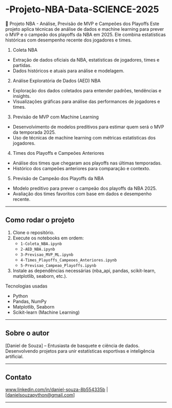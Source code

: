 # -Projeto-NBA-Data-SCIENCE-2025
🏀 Projeto NBA - Análise, Previsão de MVP e Campeões dos Playoffs
Este projeto aplica técnicas de análise de dados e machine learning para prever o MVP e o campeão dos playoffs da NBA em 2025. Ele combina estatísticas históricas com desempenho recente dos jogadores e times.


1. Coleta NBA  
- Extração de dados oficiais da NBA, estatísticas de jogadores, times e partidas.  
- Dados históricos e atuais para análise e modelagem.

2. Análise Exploratória de Dados (AED) NBA  
- Exploração dos dados coletados para entender padrões, tendências e insights.  
- Visualizações gráficas para análise das performances de jogadores e times.

3. Previsão de MVP com Machine Learning  
- Desenvolvimento de modelos preditivos para estimar quem será o MVP da temporada 2025.  
- Uso de técnicas de machine learning com métricas estatísticas dos jogadores.

4. Times dos Playoffs e Campeões Anteriores  
- Análise dos times que chegaram aos playoffs nas últimas temporadas.  
- Histórico dos campeões anteriores para comparação e contexto.

5. Previsão de Campeão dos Playoffs da NBA  
- Modelo preditivo para prever o campeão dos playoffs da NBA 2025.  
- Avaliação dos times favoritos com base em dados e desempenho recente.

---

## Como rodar o projeto

1. Clone o repositório.  
2. Execute os notebooks em ordem:  
   - `1-Coleta_NBA.ipynb`  
   - `2-AED_NBA.ipynb`  
   - `3-Previsao_MVP_ML.ipynb`  
   - `4-Times_Playoffs_Campeoes_Anteriores.ipynb`  
   - `5-Previsao_Campeao_Playoffs.ipynb`  
3. Instale as dependências necessárias (nba_api, pandas, scikit-learn, matplotlib, seaborn, etc.).

Tecnologias usadas  
- Python  
- Pandas, NumPy  
- Matplotlib, Seaborn  
- Scikit-learn (Machine Learning)  

---

## Sobre o autor  
[Daniel de Souza] – Entusiasta de basquete e ciência de dados. Desenvolvendo projetos para unir estatísticas esportivas e inteligência artificial.

---

## Contato  
www.linkedin.com/in/daniel-souza-8b554335b | [danielsouzapython@gmail.com]

---
